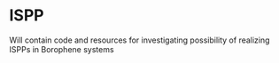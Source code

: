 # ISPP
Will contain code and resources for investigating possibility of realizing ISPPs in Borophene systems
